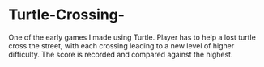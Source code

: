 # Turtle-Crossing-
One of the early games I made using Turtle. Player has to help a lost turtle cross the street,
with each crossing leading to a new level of higher difficulty. The score is recorded and compared against the highest.
